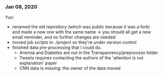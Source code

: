 ### Jan 08, 2020
Yun:
- renamed the old repository (which was public because it was a fork) and made a new one with the same name -> you should all get a new email reminder, and no further changes are needed
- moved job scripts to ./project so they're under version control
- finished data pre-processing that I could do.
    * Anemia and Diabetes are not in the Transpanrency/preprocess folder
    * Tweets requires contacting the authors of the 'attention is not explanation' paper
    * CNN data is missing: the owner of the data moved
